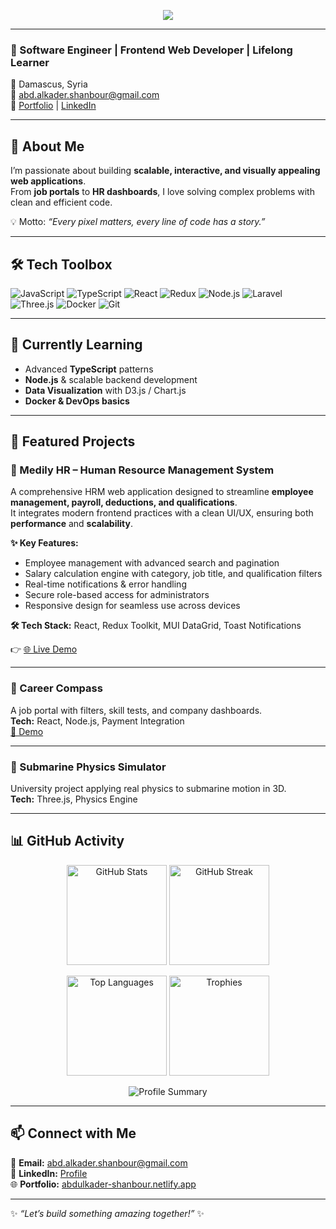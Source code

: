 <p align="center">
  <img src="https://capsule-render.vercel.app/api?type=waving&color=0:1E90FF,100:00BFFF&height=200&section=header&text=Welcome%20to%20Abdulkader's%20Profile!&fontSize=28&fontAlignY=35&animation=fadeIn&fontColor=ffffff" />
</p>

---

### 🚀 Software Engineer | Frontend Web Developer | Lifelong Learner  

📍 Damascus, Syria  
📧 abd.alkader.shanbour@gmail.com  
🔗 [Portfolio](https://abdulkader-shanbour.netlify.app/) | [LinkedIn](https://www.linkedin.com/in/abdulkader-al-shanbour-553546263)  

---

## 🌟 About Me  
I’m passionate about building **scalable, interactive, and visually appealing web applications**.  
From **job portals** to **HR dashboards**, I love solving complex problems with clean and efficient code.  

💡 Motto: *“Every pixel matters, every line of code has a story.”*  

---

## 🛠️ Tech Toolbox  

![JavaScript](https://img.shields.io/badge/-JavaScript-F7DF1E?logo=javascript&logoColor=000)  ![TypeScript](https://img.shields.io/badge/-TypeScript-3178C6?logo=typescript&logoColor=fff)  ![React](https://img.shields.io/badge/-React-61DAFB?logo=react&logoColor=000)  ![Redux](https://img.shields.io/badge/-Redux-764ABC?logo=redux&logoColor=fff)  ![Node.js](https://img.shields.io/badge/-Node.js-339933?logo=node.js&logoColor=fff)  ![Laravel](https://img.shields.io/badge/-Laravel-FF2D20?logo=laravel&logoColor=fff)  ![Three.js](https://img.shields.io/badge/-Three.js-black?logo=three.js&logoColor=fff)  ![Docker](https://img.shields.io/badge/-Docker-2496ED?logo=docker&logoColor=fff)  ![Git](https://img.shields.io/badge/-Git-F05032?logo=git&logoColor=fff)  

---

## 🌱 Currently Learning  
- Advanced **TypeScript** patterns  
- **Node.js** & scalable backend development  
- **Data Visualization** with D3.js / Chart.js  
- **Docker & DevOps basics**  

---

## 📌 Featured Projects  

### 🔹 Medily HR – Human Resource Management System  
A comprehensive HRM web application designed to streamline **employee management, payroll, deductions, and qualifications**.  
It integrates modern frontend practices with a clean UI/UX, ensuring both **performance** and **scalability**.  

**✨ Key Features:**  
- Employee management with advanced search and pagination  
- Salary calculation engine with category, job title, and qualification filters  
- Real-time notifications & error handling  
- Secure role-based access for administrators  
- Responsive design for seamless use across devices  

**🛠 Tech Stack:** React, Redux Toolkit, MUI DataGrid, Toast Notifications  

👉 [🌐 Live Demo](https://medily-hr.netlify.app/)  

---

### 🔹 Career Compass  
A job portal with filters, skill tests, and company dashboards.  
**Tech:** React, Node.js, Payment Integration  
[🎥 Demo](https://drive.google.com/file/d/1DCGkzNJD5GAyi8bCkm1F88qMg9jcKKvQ/view)  

---

### 🔹 Submarine Physics Simulator  
University project applying real physics to submarine motion in 3D.  
**Tech:** Three.js, Physics Engine  

---

## 📊 GitHub Activity  

<p align="center">
  <!-- Stats -->
  <img src="https://github-readme-stats.vercel.app/api?username=abd-shan&show_icons=true&theme=tokyonight" alt="GitHub Stats" height="160"/>
  <!-- Streak -->
  <img src="https://streak-stats.demolab.com?user=abd-shan&theme=tokyonight&border_radius=5" alt="GitHub Streak" height="160"/>
</p>

<p align="center">
  <!-- Top Languages -->
  <img src="https://github-readme-stats.vercel.app/api/top-langs/?username=abd-shan&layout=compact&theme=tokyonight" alt="Top Languages" height="160"/>
  <!-- Trophies -->
  <img src="https://github-profile-trophy.vercel.app/?username=abd-shan&theme=tokyonight&row=1&column=5" alt="Trophies" height="160"/>
</p>

<p align="center">
  <!-- Profile Summary Card -->
  <img src="https://github-profile-summary-cards.vercel.app/api/cards/profile-details?username=abd-shan&theme=tokyonight" alt="Profile Summary"/>
</p>

---

## 📫 Connect with Me  
📧 **Email:** abd.alkader.shanbour@gmail.com  
💼 **LinkedIn:** [Profile](https://www.linkedin.com/in/abdulkader-al-shanbour-553546263)  
🌐 **Portfolio:** [abdulkader-shanbour.netlify.app](https://abdulkader-shanbour.netlify.app/)  

---

✨ *“Let’s build something amazing together!”* ✨
